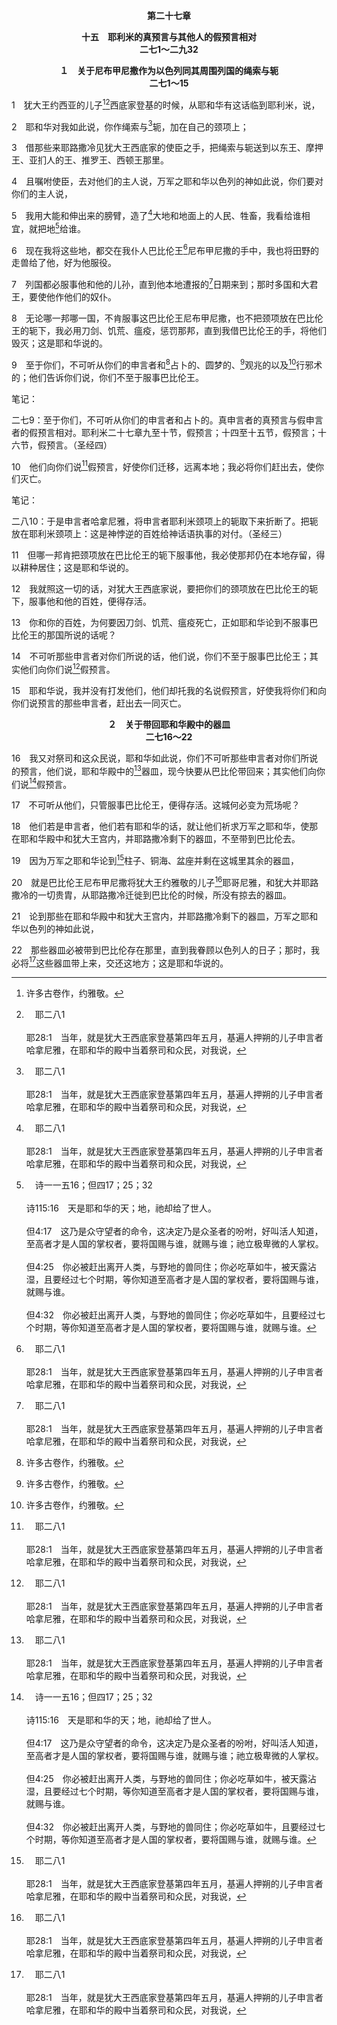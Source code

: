 <p style="text-align:center;font-weight:bold;">第二十七章</p>

<p style="text-align:center;font-weight:bold;">十五　耶利米的真预言与其他人的假预言相对<br>二七1～二九32</p>

<p style="text-align:center;font-weight:bold;">１　关于尼布甲尼撒作为以色列同其周围列国的绳索与轭<br>二七1～15</p>

1　犹大王约西亚的儿子[^1][^a]西底家登基的时候，从耶和华有这话临到耶利米，说，

[^1]:许多古卷作，约雅敬。

[^a]:　耶二八1<br><br>耶28:1　当年，就是犹大王西底家登基第四年五月，基遍人押朔的儿子申言者哈拿尼雅，在耶和华的殿中当着祭司和众民，对我说，

2　耶和华对我如此说，你作绳索与[^a]轭，加在自己的颈项上；

[^a]:　耶二八10～12<br><br>耶28:10　于是申言者哈拿尼雅，将申言者耶利米颈项上的轭取下来折断了。<br><br>耶28:11　哈拿尼雅又当着众民说，耶和华如此说，二年之内，我必照样从列国人的颈项上，折断巴比伦王尼布甲尼撒的轭；于是申言者耶利米就走了。<br><br>耶28:12　申言者哈拿尼雅把申言者耶利米颈项上的轭折断以后，耶和华的话临到耶利米，说，

3　借那些来耶路撒冷见犹大王西底家的使臣之手，把绳索与轭送到以东王、摩押王、亚扪人的王、推罗王、西顿王那里。

4　且嘱咐使臣，去对他们的主人说，万军之耶和华以色列的神如此说，你们要对你们的主人说，

5　我用大能和伸出来的膀臂，造了[^a]大地和地面上的人民、牲畜，我看给谁相宜，就把地[^b]给谁。

[^a]:　耶五一15；诗一一五15；一四六6；赛四五12<br><br>耶51:15　耶和华用能力造作大地，用智慧建立世界，用聪明铺张诸天。<br><br>诗115:15　愿你们蒙造天地之耶和华的福。<br><br>诗146:6　耶和华造天、地、海和其中的万物；祂守信实，直到永远；<br><br>赛45:12　我造作地，又创造人在地上；我亲手铺张诸天，天上的万象也是我所命定的。

[^b]:　诗一一五16；但四17；25；32<br><br>诗115:16　天是耶和华的天；地，祂却给了世人。<br><br>但4:17　这乃是众守望者的命令，这决定乃是众圣者的吩咐，好叫活人知道，至高者才是人国的掌权者，要将国赐与谁，就赐与谁；祂立极卑微的人掌权。<br><br>但4:25　你必被赶出离开人类，与野地的兽同住；你必吃草如牛，被天露沾湿，且要经过七个时期，等你知道至高者才是人国的掌权者，要将国赐与谁，就赐与谁。<br><br>但4:32　你必被赶出离开人类，与野地的兽同住；你必吃草如牛，且要经过七个时期，等你知道至高者才是人国的掌权者，要将国赐与谁，就赐与谁。

6　现在我将这些地，都交在我仆人巴比伦王[^a]尼布甲尼撒的手中，我也将田野的走兽给了他，好为他服役。

[^a]:　耶二八14；但二37～38；结二九18～19<br><br>耶28:14　因为万军之耶和华以色列的神如此说，我已将铁轭加在这些国的颈项上，使他们服事巴比伦王尼布甲尼撒，他们必要服事他；我也把田野的走兽给了他。<br><br>但2:37　王啊，你是诸王之王，天上的神已将国度、权能、力量、荣耀，都赐给了你；<br><br>但2:38　无论住在何处的世人、田野的走兽并天空的飞鸟，祂都已交付你手，使你掌管这一切。你就是那金头。<br><br>结29:18　人子啊，巴比伦王尼布甲尼撒驱使他的军兵大大效劳，攻打推罗，以致头都光秃，肩都磨破；然而他和他的军兵为攻打推罗所花费的劳力，并没有从那里得什么报酬。<br><br>结29:19　所以主耶和华如此说，看哪，我必将埃及地赐给巴比伦王尼布甲尼撒；他必掳掠埃及的群众，抢其中的财为掳物，夺其中的货为掠物，这就可以作他军兵的报酬。

7　列国都必服事他和他的儿孙，直到他本地遭报的[^a]日期来到；那时多国和大君王，要使他作他们的奴仆。

[^a]:　代下三六20；耶二五12；五十27；但五26～28<br><br>代下36:20　凡脱离刀剑的，迦勒底王都迁徙到巴比伦去，作他和他子孙的奴仆，直到波斯国掌权。<br><br>耶25:12　七十年满了以后，我必因巴比伦王和那国民的罪孽惩罚他们，并惩罚迦勒底人之地，使那地永远荒凉；这是耶和华说的。<br><br>耶50:27　要杀她的一切公牛，使他们下去遭宰杀。他们有祸了，因为他们的日子，就是向他们追讨的时候，已经来到。<br><br>但5:26　这话的讲解是这样。弥尼，就是神已经数算你国的年日，使其终止；<br><br>但5:27　提客勒，就是你被称在天平里，显出你的亏欠；<br><br>但5:28　毗勒斯，就是你的国分裂，归与玛代人和波斯人。

8　无论哪一邦哪一国，不肯服事这巴比伦王尼布甲尼撒，也不把颈项放在巴比伦王的轭下，我必用刀剑、饥荒、瘟疫，惩罚那邦，直到我借巴比伦王的手，将他们毁灭；这是耶和华说的。

9　至于你们，不可听从你们的申言者和[^1]占卜的、圆梦的、[^1]观兆的以及[^1]行邪术的；他们告诉你们说，你们不至于服事巴比伦王。

<p id="biblebj">笔记：

<p id="biblebjzw">二七9：至于你们，不可听从你们的申言者和占卜的。真申言者的真预言与假申言者的假预言相对。耶利米二十七章九至十节，假预言；十四至十五节，假预言；十六节，假预言。（圣经四）

[^1]:占卜的、观兆的和行邪术的，都行巫术，经常接触鬼。他们不接触神，反而一直接触邪恶、属鬼的源头。这是他们的生活方式。

10　他们向你们说[^a]假预言，好使你们迁移，远离本地；我必将你们赶出去，使你们灭亡。

<p id="biblebj">笔记：

<p id="biblebjzw">二八10：于是申言者哈拿尼雅，将申言者耶利米颈项上的轭取下来折断了。把轭放在耶利米颈项上：这是神悖逆的百姓给神话语执事的对付。（圣经三）

[^a]:　耶十四14；二三21；彼后二1<br><br>耶14:14　耶和华对我说，那些申言者托我的名说假预言；我并没有打发他们，没有吩咐他们，也没有对他们说话。他们向你们预言的，乃是虚假的异象、占卜和虚无的事，以及自己心中的诡诈。<br><br>耶23:21　我没有打发那些申言者，他们竟自奔跑；我没有对他们说话，他们竟自预言。<br><br>彼后2:1　从前在百姓中有假申言者，照样，在你们中间，也必有假教师，偷着引进毁坏人的异端，连买他们的主也不承认，自取速速的毁坏。

11　但哪一邦肯把颈项放在巴比伦王的轭下服事他，我必使那邦仍在本地存留，得以耕种居住；这是耶和华说的。

12　我就照这一切的话，对犹大王西底家说，要把你们的颈项放在巴比伦王的轭下，服事他和他的百姓，便得存活。

13　你和你的百姓，为何要因刀剑、饥荒、瘟疫死亡，正如耶和华论到不服事巴比伦王的那国所说的话呢？

14　不可听那些申言者对你们所说的话，他们说，你们不至于服事巴比伦王；其实他们向你们说[^a]假预言。

[^a]:　耶二七10<br><br>耶27:10　他们向你们说假预言，好使你们迁移，远离本地；我必将你们赶出去，使你们灭亡。

15　耶和华说，我并没有打发他们，他们却托我的名说假预言，好使我将你们和向你们说预言的那些申言者，赶出去一同灭亡。
<p style="text-align:center;font-weight:bold;">２　关于带回耶和华殿中的器皿<br>二七16～22</p>

16　我又对祭司和这众民说，耶和华如此说，你们不可听那些申言者对你们所说的预言，他们说，耶和华殿中的[^a]器皿，现今快要从巴比伦带回来；其实他们向你们说[^b]假预言。

[^a]:　代下三六7～10；耶二八3；但一2<br><br>代下36:7　尼布甲尼撒又将耶和华殿里的一些器皿带到巴比伦，放在巴比伦他神的庙里。<br><br>代下36:8　约雅敬其余的事和他所行可憎的事，并他一切的遭遇，都写在以色列和犹大诸王记上。他儿子约雅斤接续他作王。<br><br>代下36:9　约雅斤登基的时候年八岁，在耶路撒冷作王三个月零十天，行耶和华眼中看为恶的事。<br><br>代下36:10　次年岁首，尼布甲尼撒王差遣人将约雅斤和耶和华殿里各样宝贵的器皿带到巴比伦。他又立约雅斤父亲的兄弟西底家作犹大和耶路撒冷的王。<br><br>耶28:3　二年之内，我要将巴比伦王尼布甲尼撒从这地方掠到巴比伦的器皿，就是耶和华殿中的一切器皿，都带回这地方。<br><br>但1:2　主将犹大王约雅敬，并神殿中的一些器皿交付他手，他就把这些器皿带到示拿地，他神的庙里，带进他神的库中。

[^b]:　耶二七10<br><br>耶27:10　他们向你们说假预言，好使你们迁移，远离本地；我必将你们赶出去，使你们灭亡。

17　不可听从他们，只管服事巴比伦王，便得存活。这城何必变为荒场呢？

18　他们若是申言者，他们若有耶和华的话，就让他们祈求万军之耶和华，使那在耶和华殿中和犹大王宫内，并耶路撒冷剩下的器皿，不至带到巴比伦去。

19　因为万军之耶和华论到[^a]柱子、铜海、盆座并剩在这城里其余的器皿，

[^a]:　王下二五13；代下三六18；耶五二17；20～21<br><br>王下25:13　耶和华殿的铜柱，并耶和华殿的盆座和铜海，迦勒底人都打碎了，将那些铜运到巴比伦去了。<br><br>代下36:18　迦勒底王将神殿里的一切大小器皿，与耶和华殿里的财宝，并王和众首领的财宝，都带到巴比伦去了。<br><br>耶52:17　耶和华殿的铜柱，并耶和华殿的盆座和铜海，迦勒底人都打碎了，将所有的铜运到巴比伦去。<br><br>耶52:20　所罗门为耶和华殿所造的两根铜柱、一个铜海，并座下的十二只铜牛，这一切器物的铜，多得无法可称。<br><br>耶52:21　这一根柱子高十八肘，围十二肘，厚四指，当中是空的。

20　就是巴比伦王尼布甲尼撒将犹大王约雅敬的儿子[^a]耶哥尼雅，和犹大并耶路撒冷的一切贵胄，从耶路撒冷迁徙到巴比伦的时候，所没有掠去的器皿。

[^a]:　耶二四1；太一11<br><br>耶24:1　巴比伦王尼布甲尼撒，将犹大王约雅敬的儿子耶哥尼雅，和犹大的首领，并工匠、铁匠，从耶路撒冷迁徙出去，带到巴比伦；这事以后，耶和华指给我看，有两筐无花果，放在耶和华的殿前。<br><br>太1:11　在迁徙巴比伦的时候，约西亚生耶哥尼雅和他的弟兄们。

21　论到那些在耶和华殿中和犹大王宫内，并耶路撒冷剩下的器皿，万军之耶和华以色列的神如此说，

22　那些器皿必被带到巴比伦存在那里，直到我眷顾以色列人的日子；那时，我必将[^a]这些器皿带上来，交还这地方；这是耶和华说的。

[^a]:　拉一7；七19<br><br>拉1:7　古列王也将耶和华殿的器皿拿出来，这些器皿是尼布甲尼撒从耶路撒冷拿出来，放在自己神之庙中的。<br><br>拉7:19　所交给你神殿中事奉用的器皿，你要全部交在耶路撒冷的神面前。


